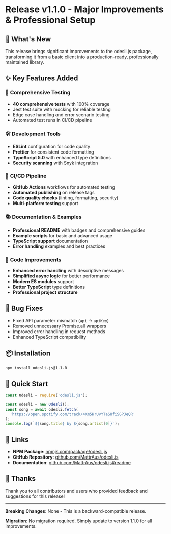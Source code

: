 # Release v1.1.0 - Major Improvements & Professional Setup

## 🎉 What's New

This release brings significant improvements to the odesli.js package, transforming it from a basic client into a production-ready, professionally maintained library.

## ✨ Key Features Added

### 🧪 **Comprehensive Testing**

- **40 comprehensive tests** with 100% coverage
- Jest test suite with mocking for reliable testing
- Edge case handling and error scenario testing
- Automated test runs in CI/CD pipeline

### 🛠️ **Development Tools**

- **ESLint** configuration for code quality
- **Prettier** for consistent code formatting
- **TypeScript 5.0** with enhanced type definitions
- **Security scanning** with Snyk integration

### 🚀 **CI/CD Pipeline**

- **GitHub Actions** workflows for automated testing
- **Automated publishing** on release tags
- **Code quality checks** (linting, formatting, security)
- **Multi-platform testing** support

### 📚 **Documentation & Examples**

- **Professional README** with badges and comprehensive guides
- **Example scripts** for basic and advanced usage
- **TypeScript support** documentation
- **Error handling** examples and best practices

### 🔧 **Code Improvements**

- **Enhanced error handling** with descriptive messages
- **Simplified async logic** for better performance
- **Modern ES modules** support
- **Better TypeScript** type definitions
- **Professional project structure**

## 🐛 Bug Fixes

- Fixed API parameter mismatch (`api` → `apiKey`)
- Removed unnecessary Promise.all wrappers
- Improved error handling in request methods
- Enhanced TypeScript compatibility

## 📦 Installation

```bash
npm install odesli.js@1.1.0
```

## 🚀 Quick Start

```javascript
const Odesli = require('odesli.js');

const odesli = new Odesli();
const song = await odesli.fetch(
  'https://open.spotify.com/track/4Km5HrUvYTaSUfiSGPJeQR'
);
console.log(`${song.title} by ${song.artist[0]}`);
```

## 🔗 Links

- **NPM Package**: [npmjs.com/package/odesli.js](https://www.npmjs.com/package/odesli.js)
- **GitHub Repository**: [github.com/MattrAus/odesli.js](https://github.com/MattrAus/odesli.js)
- **Documentation**: [github.com/MattrAus/odesli.js#readme](https://github.com/MattrAus/odesli.js#readme)

## 🙏 Thanks

Thank you to all contributors and users who provided feedback and suggestions for this release!

---

**Breaking Changes**: None - This is a backward-compatible release.

**Migration**: No migration required. Simply update to version 1.1.0 for all improvements.
